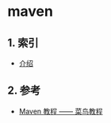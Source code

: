 # maven

## 1. 索引

* [介绍](./intro.md)

## 2. 参考

* [Maven 教程 —— 菜鸟教程](http://www.runoob.com/maven/maven-tutorial.html)
